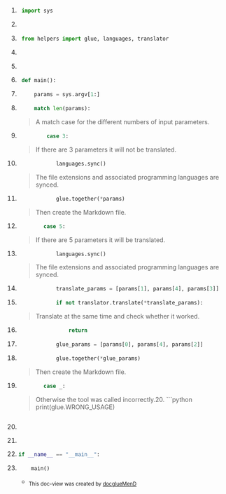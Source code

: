 1. ```python
    import sys
    ```
2. ```python
    
    ```
3. ```python
    from helpers import glue, languages, translator
    ```
4. ```python
    
    ```
5. ```python
    
    ```
6. ```python
    def main():
    ```
7. ```python
        params = sys.argv[1:]
    ```
8. ```python
        match len(params):
    ```
    > A match case for the different numbers of input parameters.
9. ```python
            case 3:
    ```
    > If there are 3 parameters it will not be translated.
10. ```python
                languages.sync()
    ```
    > The file extensions and associated programming languages ​​are synced.
11. ```python
                glue.together(*params)
    ```
    > Then create the Markdown file.
12. ```python
            case 5:
    ```
    > If there are 5 parameters it will be translated.
13. ```python
                languages.sync()
    ```
    > The file extensions and associated programming languages ​​are synced.
14. ```python
                translate_params = [params[1], params[4], params[3]]
    ```
15. ```python
                if not translator.translate(*translate_params):
    ```
    > Translate at the same time and check whether it worked.
16. ```python
                    return
    ```
17. ```python
                glue_params = [params[0], params[4], params[2]]
    ```
18. ```python
                glue.together(*glue_params)
    ```
    > Then create the Markdown file.
19. ```python
            case _:
    ```
    > Otherwise the tool was called incorrectly.20. ```python
                print(glue.WRONG_USAGE)
    ```
21. ```python
    
    ```
22. ```python
    
    ```
23. ```python
    if __name__ == "__main__":
    ```
24. ```python
        main()
    ```
    - <sub> This doc-view was created by [docglueMenD](https://github.com/roteRakete66/docglueMenD)</sub>
